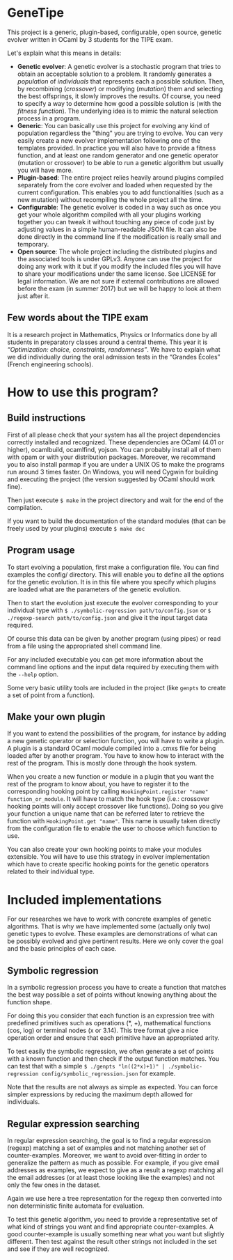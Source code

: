 # GeneTipe
This project is a generic, plugin-based, configurable, open source, genetic evolver written in OCaml by 3 students for the TIPE exam.

Let's explain what this means in details:
* __Genetic evolver__:
A genetic evolver is a stochastic program that tries to obtain an acceptable solution to a problem.
It randomly generates a *population* of *individuals* that represents each a possible solution. Then, by recombining (*crossover*) or modifying (*mutation*) them and selecting the best offsprings, it slowly improves the results.
Of course, you need to specify a way to determine how good a possible solution is (with the *fitness function*). The underlying idea is to mimic the natural selection process in a program.
* __Generic__:
You can basically use this project for evolving any kind of population regardless the "thing" you are trying to evolve.
You can very easily create a new evolver implementation following one of the templates provided.
In practice you will also have to provide a fitness function, and at least one random generator and one genetic operator (mutation or crossover) to be able to run a genetic algorithm but usually you will have more.
* __Plugin-based__:
The entire project relies heavily around plugins compiled separately from the core evolver and loaded when requested by the current configuration.
This enables you to add functionalities (such as a new mutation) without recompiling the whole project all the time.
* __Configurable__:
The genetic evolver is coded in a way such as once you get your whole algorithm compiled with all your plugins working together you can tweak it without touching any piece of code just by adjusting values in a simple human-readable JSON file.
It can also be done directly in the command line if the modification is really small and temporary.
* __Open source__:
The whole project including the distributed plugins and the associated tools is under GPLv3.
Anyone can use the project for doing any work with it but if you modify the included files you will have to share your modifications under the same license.
See LICENSE for legal information.
We are not sure if external contributions are allowed before the exam (in summer 2017) but we will be happy to look at them just after it.

## Few words about the TIPE exam
It is a research project in Mathematics, Physics or Informatics done by all students in preparatory classes around a central theme. This year it is *“Optimization: choice, constraints, randomness”*.
We have to explain what we did individually during the oral admission tests in the “Grandes Écoles” (French engineering schools).

# How to use this program?
## Build instructions
First of all please check that your system has all the project dependencies correctly installed and recognized.
These dependencies are OCaml (4.01 or higher), ocamlbuild, ocamlfind, yojson. You can probably install all of them with opam or with your distribution packages. Moreover, we recommand you to also install parmap if you are under a UNIX OS to make the programs run around 3 times faster. On Windows, you will need Cygwin for building and executing the project (the version suggested by OCaml should work fine).

Then just execute `$ make` in the project directory and wait for the end of the compilation.

If you want to build the documentation of the standard modules (that can be freely used by your plugins) execute `$ make doc`

## Program usage
To start evolving a population, first make a configuration file. You can find examples the config/ directory.
This will enable you to define all the options for the genetic evolution.
It is in this file where you specify which plugins are loaded what are the parameters of the genetic evolution.

Then to start the evolution just execute the evolver corresponding to your individual type with `$ ./symbolic-regression path/to/config.json` or `$ ./regexp-search path/to/config.json` and give it the input target data required.

Of course this data can be given by another program (using pipes) or read from a file using the appropriated shell command line.

For any included executable you can get more information about the command line options and the input data required by executing them with the `--help` option.

Some very basic utility tools are included in the project (like `genpts` to create a set of point from a function).

## Make your own plugin
If you want to extend the possibilities of the program, for instance by adding a new genetic operator or selection function, you will have to write a plugin.
A plugin is a standard OCaml module compiled into a .cmxs file for being loaded after by another program.
You have to know how to interact with the rest of the program. This is mostly done through the hook system.

When you create a new function or module in a plugin that you want the rest of the program to know about, you have to register it to the corresponding hooking point by calling `HookingPoint.register "name" function_or_module`.
It will have to match the hook type (i.e.: crossover hooking points will only accept crossover like functions).
Doing so you give your function a unique name that can be referred later to retrieve the function with `HookingPoint.get "name"`.
This name is usually taken directly from the configuration file to enable the user to choose which function to use.

You can also create your own hooking points to make your modules extensible.
You will have to use this strategy in evolver implementation which have to create specific hooking points for the genetic operators related to their individual type.

# Included implementations
For our researches we have to work with concrete examples of genetic algorithms.
That is why we have implemented some (actually only two) genetic types to evolve.
These examples are demonstrations of what can be possibly evolved and give pertinent results.
Here we only cover the goal and the basic principles of each case.

## Symbolic regression
In a symbolic regression process you have to create a function that matches the best way possible a set of points without knowing anything about the function shape.

For doing this you consider that each function is an expression tree with predefined primitives such as operations (*, +), mathematical functions (cos, log) or terminal nodes (x or 3.14).
This tree format give a nice operation order and ensure that each primitive have an appropriated arity.

To test easily the symbolic regression, we often generate a set of points with a known function and then check if the output function matches.
You can test that with a simple `$ ./genpts "ln((2*x)+1)" | ./symbolic-regression config/symbolic_regression.json` for example.

Note that the results are not always as simple as expected. You can force simpler expressions by reducing the maximum depth allowed for individuals.

## Regular expression searching
In regular expression searching, the goal is to find a regular expression (regexp) matching a set of examples and not matching another set of counter-examples. Moreover, we want to avoid over-fitting in order to generalize the pattern as much as possible. For example, if you give email addresses as examples, we expect to give as a result a regexp matching all the email addresses (or at least those looking like the examples) and not only the few ones in the dataset.

Again we use here a tree representation for the regexp then converted into non deterministic finite automata for evaluation.

To test this genetic algorithm, you need to provide a representative set of what kind of strings you want and find appropriate counter-examples. A good counter-example is usually something near what you want but slightly different. Then test against the result other strings not included in the set and see if they are well recognized.
